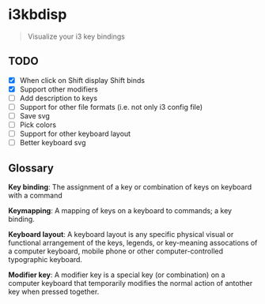 # i3kbdisp
> Visualize your i3 key bindings

## TODO
- [x] When click on Shift display Shift binds
- [x] Support other modifiers
- [ ] Add description to keys
- [ ] Support for other file formats (i.e. not only i3 config file)
- [ ] Save svg
- [ ] Pick colors
- [ ] Support for other keyboard layout
- [ ] Better keyboard svg

## Glossary
**Key binding**: The assignment of a key or combination of keys on keyboard with
a command

**Keymapping**: A mapping of keys on a keyboard to commands; a key binding.

**Keyboard layout**: A keyboard layout is any specific physical visual or
functional arrangement of the keys, legends, or key-meaning assocations of a
computer keyboard, mobile phone or other computer-controlled typographic
keyboard.

**Modifier key**: A modifier key is a special key (or combination) on a computer
keyboard that temporarily modifies the normal action of antother key when
pressed together.
